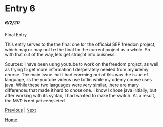 # Entry 6
##### 6/2/20

Final Entry

This entry serves to the the final one for the officaial SEP freedom project, which may or may not be the final for the current project as a whole.
So with that out of the way, lets get straight into buisness.

Sources:
I have been using youtube to work on the freedom project, as well as trying to get more information I desperately needed from my udemy course. The main issue that I had comming out of this
was the issue of language, as the youtube videos use kotlin while my udemy course uses java. While these two languages were very similar, there are many differences that made it hard to chose
one. I know I chose java initially, but after working with its syntax, I had wanted to make the switch. As a result, the MVP is not yet completed.




[Previous](entry05.md) | [Next](entry07.md)

[Home](../README.md)